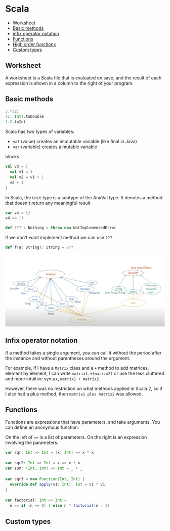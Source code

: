 # Scala

* [Worksheet](#worksheet)
* [Basic methods](#basic-methods)
* [infix operator notation](#infix-operator-notation)
* [Functions](#functions)
* [High order functions](#high-order-functions)
* [Custom types](#custom-types)

## Worksheet
A worksheet is a Scala file that is evaluated on save, and the result of each expression is shown in a column to the right of your program.

## Basic methods
```scala
3.*(2)
(1: Int).toDouble
1.2.toInt
```
Scala has two types of variables:
+ `val` (value) creates an immutable variable (like final in Java)
+ `var` (variable) creates a mutable variable

blocks
```scala
val v3 = {
  val v1 = 1
  val v2 = v1 + 1
  v2 + 1
}
```

In Scala, the `Unit` type is a subtype of the AnyVal type. It denotes a method that doesn't return any meaningful result
```scala
var v4 = {}
v4 == ()
```

```scala
def ??? : Nothing = throw new NotImplementedError
```
If we don't want implement method we can use `???`
```scala
def f(a: String): String = ???  
```
<img src="./scala_types.png" alt="scala types" width="600"/>

## Infix operator notation
If a method takes a single argument, you can call it without the period after the instance and without parentheses around the argument.

For example, if I have a `Matrix` class and a `+` method to add matrices, element by element, 
I can write `matrix1.+(matrix2)` or use the less cluttered and more intuitive syntax, `matrix1 + matrix2`.

However, there was no restriction on what methods applied in Scala 2, so if I also had a plus method, then `matrix1 plus matrix2` was allowed.

## Functions
Functions are expressions that have parameters, and take arguments.
You can define an anonymous function.

On the left of `=>` is a list of parameters. On the right is an expression involving the parameters.
```scala
var sqr: Int => Int = (x: Int) => x * x

var sqr2: Int => Int = x => x * x
var sum: (Int, Int) => Int = _ + _

var sqr3 = new Function[Int, Int] {
  override def apply(v1: Int): Int = v1 * v1
}

var factorial: Int => Int =
  n => if (n == 0) 1 else n * factorial(n - 1)
```

## Custom types
